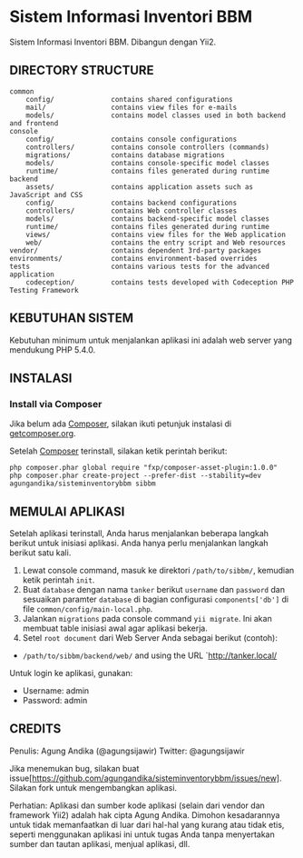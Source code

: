 Sistem Informasi Inventori BBM
==============================

Sistem Informasi Inventori BBM. Dibangun dengan Yii2.


DIRECTORY STRUCTURE
-------------------

```
common
    config/              contains shared configurations
    mail/                contains view files for e-mails
    models/              contains model classes used in both backend and frontend
console
    config/              contains console configurations
    controllers/         contains console controllers (commands)
    migrations/          contains database migrations
    models/              contains console-specific model classes
    runtime/             contains files generated during runtime
backend
    assets/              contains application assets such as JavaScript and CSS
    config/              contains backend configurations
    controllers/         contains Web controller classes
    models/              contains backend-specific model classes
    runtime/             contains files generated during runtime
    views/               contains view files for the Web application
    web/                 contains the entry script and Web resources
vendor/                  contains dependent 3rd-party packages
environments/            contains environment-based overrides
tests                    contains various tests for the advanced application
    codeception/         contains tests developed with Codeception PHP Testing Framework
```


KEBUTUHAN SISTEM
----------------

Kebutuhan minimum untuk menjalankan aplikasi ini adalah web server yang mendukung PHP 5.4.0.

INSTALASI
---------

### Install via Composer

Jika belum ada [Composer](http://getcomposer.org/), silakan ikuti petunjuk instalasi di
[getcomposer.org](http://getcomposer.org/doc/00-intro.md#installation-nix).

Setelah [Composer](http://getcomposer.org/) terinstall, silakan ketik perintah berikut:

~~~
php composer.phar global require "fxp/composer-asset-plugin:1.0.0"
php composer.phar create-project --prefer-dist --stability=dev agungandika/sisteminventorybbm sibbm
~~~


MEMULAI APLIKASI
----------------

Setelah aplikasi terinstall, Anda harus menjalankan beberapa langkah berikut untuk
inisiasi aplikasi. Anda hanya perlu menjalankan langkah berikut satu kali.
1. Lewat console command, masuk ke direktori `/path/to/sibbm/`, kemudian ketik perintah `init`.
2. Buat `database` dengan nama `tanker` berikut `username` dan `password` dan sesuaikan paramter `database` di bagian
   configurasi `components['db']` di file `common/config/main-local.php`.
3. Jalankan `migrations` pada console command `yii migrate`. Ini akan membuat table inisiasi awal agar aplikasi bekerja.
4. Setel `root document` dari Web Server Anda sebagai berikut (contoh):

- `/path/to/sibbm/backend/web/` and using the URL `http://tanker.local/

Untuk login ke aplikasi, gunakan:

- Username: admin
- Password: admin

CREDITS
-------
Penulis: Agung Andika (@agungsijawir)
Twitter: @agungsijawir

Jika menemukan bug, silakan buat issue[https://github.com/agungandika/sisteminventorybbm/issues/new]. Silakan fork untuk mengembangkan aplikasi.

Perhatian: Aplikasi dan sumber kode aplikasi (selain dari vendor dan framework Yii2) adalah hak cipta Agung Andika. 
Dimohon kesadarannya untuk tidak memanfaatkan di luar dari hal-hal yang kurang atau tidak etis, seperti menggunakan
aplikasi ini untuk tugas Anda tanpa menyertakan sumber dan tautan aplikasi, menjual aplikasi, dll.